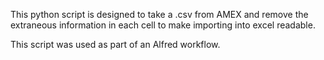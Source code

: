 This python script is designed to take a .csv from AMEX and remove the extraneous information in each cell to make importing into excel readable.

This script was used as part of an Alfred workflow.